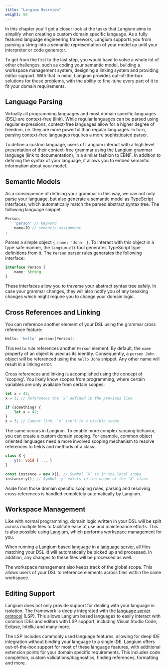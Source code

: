```yaml
---
title: "Langium Overview"
weight: 50
---
```


In this chapter you'll get a closer look at the tasks that Langium aims to simplify when creating a custom domain specific language.
As a fully featured language engineering framework, Langium supports you from parsing a string into a semantic representation of your model up until your interpreter or code generator.

To get from the first to the last step, you would have to solve a whole lot of other challenges, such as coding your semantic model, building a workspace management system, designing a linking system and providing editor support. With that in mind, Langium provides out-of-the-box solutions for these problems, with the ability to fine-tune every part of it to fit your domain requirements.

## Language Parsing

Virtually all programming languages and most domain specific languages (DSL) are context-free (link). While regular languages can be parsed using regular expressions, context-free languages allow for a higher degree of freedom, i.e. they are more powerful than regular languages. In turn, parsing context-free languages requires a more sophisticated parser.

To define a custom language, users of Langium interact with a high level presentation of their context-free grammar using the Langium grammar language (link to documentation), in a similar fashion to EBNF. In addition to defining the syntax of your language, it allows you to embed semantic information about your model.

## Semantic Models

As a consequence of defining your grammar in this way, we can not only parse your language, but also generate a semantic model as TypeScript interfaces, which automatically match the parsed abstract syntax tree. The following language snippet:

```ts
Person: 
    'person' // keyword 
    name=ID // semantic assignment
; 
```

Parses a simple object `{ name: 'John' }`. To interact with this object in a type safe manner, the `langium-cli` tool generates TypeScript type definitions from it. The `Person` parser rules generates the following interface:

```ts
interface Person {
    name: String
}
```

These interfaces allow you to traverse your abstract syntax tree safely. In case your grammar changes, they will also notify you of any breaking changes which might require you to change your domain logic.

## Cross References and Linking

You can reference another element of your DSL using the grammar cross reference feature:

```ts
Hello: 'hello' person=[Person];
```

This `Hello` rule references another `Person` element. By default, the `name` property of an object is used as its identity. Consequently, a `person John` object will be referenced using the `hello John` snippet. Any other name will result in a linking error.

Cross references and linking is accomplished using the concept of 'scoping'. You likely know scopes from programming, where certain variables are only available from certain scopes:

```ts
let x = 42;
x = 3; // References the `x` defined in the previous line
```

```ts
if (something) {
    let x = 42;
}
x = 3; // Cannot link, `x` isn't in a visible scope
```

The same occurs in Langium. To enable more complex scoping behavior, you can create a custom domain scoping. For example, common object oriented languages need a more involved scoping mechanism to resolve references to fields and methods of a class:

```ts
class X {
    y(): void { ... }
}

const instance = new X(); // Symbol `X` is in the local scope
instance.y(); // Symbol `y` exists in the scope of the `X` class
```

Aside from those domain specific scoping rules, parsing and resolving cross references is handled completely automatically by Langium.

## Workspace Management

Like with normal programming, domain logic written in your DSL will be split across multiple files to facilitate ease of use and maintenance efforts. This is also possible using Langium, which performs workspace management for you.

When running a Langium based language in a [language server](), all files matching your DSL id will automatically be picked up and processed. In addition, any changes to these files will be processed as well.

The workspace management also keeps track of the global scope. This allows users of your DSL to reference elements across files within the same workspace.

## Editing Support

Langium does not only provide support for dealing with your language in isolation. The framework is deeply integrated with the [language server protocol]() (LSP). This allows Langium based languages to easily interact with common IDEs and editors with LSP support, including Visual Studio Code, Eclipse, IntelliJ and many more.

The LSP includes commonly used language features, allowing for deep IDE integration without binding your language to a single IDE. Langium offers out-of-the-box support for most of these language features, with additional extension points for your domain specific requirements. This includes code completion, custom validations/diagnostics, finding references, formatting and more.
